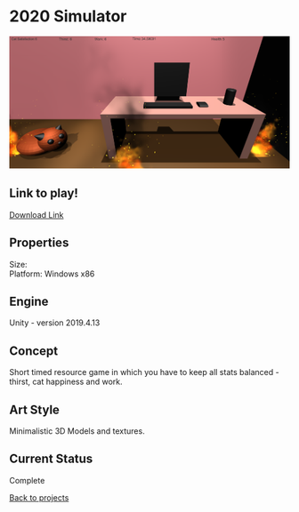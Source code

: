 # 2020 Simulator

![sim2020Banner](sim2020Image.PNG)

## Link to play!
[Download Link](https://github.com/LauraMariee/AberCompSoc_Game_Jam/releases/latest)

## Properties
Size: <br>
Platform: Windows x86

## Engine
Unity - version 2019.4.13

## Concept
Short timed resource game in which you have to keep all stats balanced - thirst, cat happiness and work. 

## Art Style
Minimalistic 3D Models and textures.

## Current Status
Complete



[Back to projects](projects.md)
